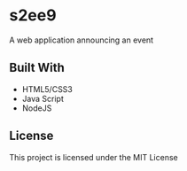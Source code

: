 # s2ee9

A web application announcing an event

## Built With

* HTML5/CSS3
* Java  Script
* NodeJS

## License

This project is licensed under the MIT License
